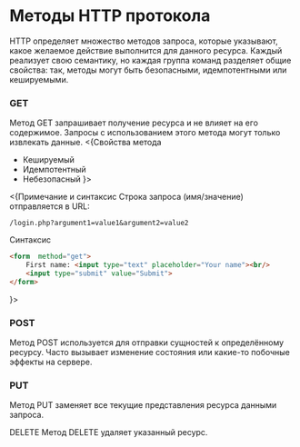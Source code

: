 # Методы HTTP протокола
HTTP определяет множество методов запроса, которые указывают, какое желаемое действие выполнится для данного ресурса. Каждый реализует свою семантику, но каждая группа команд разделяет общие свойства: так, методы могут быть безопасными, идемпотентными или кешируемыми.

### GET
Метод GET запрашивает получение ресурса и не влияет на его содержимое. Запросы с использованием этого метода могут только извлекать данные.
<{Свойства метода
- Кешируемый
- Идемпотентный
- Небезопасный
}>

<{Примечание и синтаксис
Строка запроса (имя/значение) отправляется в URL:
```
/login.php?argument1=value1&argument2=value2
```
Синтаксис
```html
<form  method="get">
    First name: <input type="text" placeholder="Your name"><br/>
    <input type="submit" value="Submit">
</form>
```
}>

### POST
Метод POST используется для отправки сущностей к определённому ресурсу. Часто вызывает изменение состояния или какие-то побочные эффекты на сервере.

### PUT
Метод PUT заменяет все текущие представления ресурса данными запроса.

DELETE
Метод DELETE удаляет указанный ресурс.